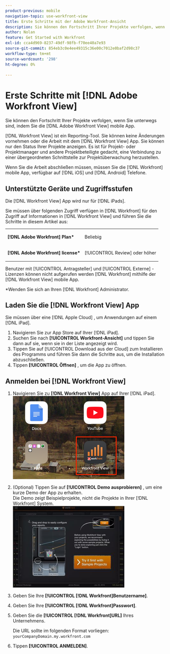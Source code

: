 ```yaml
---
product-previous: mobile
navigation-topic: use-workfront-view
title: Erste Schritte mit der Adobe Workfront-Ansicht
description: Sie können den Fortschritt Ihrer Projekte verfolgen, wenn Sie unterwegs sind, indem Sie die [!DNL Adobe Workfront] Mobile App anzeigen.
author: Nolan
feature: Get Started with Workfront
exl-id: cca4d969-8237-49df-98fb-f70ee40a7e93
source-git-commit: 854eb3c0e4ee49315c36e00c7012e0baf2d98c37
workflow-type: tm+mt
source-wordcount: '298'
ht-degree: 0%

---
```


# Erste Schritte mit [!DNL Adobe Workfront View]

Sie können den Fortschritt Ihrer Projekte verfolgen, wenn Sie unterwegs sind, indem Sie die [!DNL Adobe Workfront View] mobile App.

[!DNL Workfront View] ist ein Reporting-Tool. Sie können keine Änderungen vornehmen oder die Arbeit mit dem [!DNL Workfront View] App. Sie können nur den Status Ihrer Projekte anzeigen. Es ist für Projekt- oder Projektmanager und andere Projektbeteiligte gedacht, eine Verbindung zu einer übergeordneten Schnittstelle zur Projektüberwachung herzustellen.

Wenn Sie die Arbeit abschließen müssen, müssen Sie die [!DNL Workfront] mobile App, verfügbar auf [!DNL iOS] und [!DNL Android] Telefone.

## Unterstützte Geräte und Zugriffsstufen

Die [!DNL Workfront View] App wird nur für [!DNL iPads].

Sie müssen über folgenden Zugriff verfügen in [!DNL Workfront] für den Zugriff auf Informationen in [!DNL Workfront View] und führen Sie die Schritte in diesem Artikel aus:

<table style="table-layout:auto"> 
 <col> 
 </col> 
 <col> 
 </col> 
 <tbody> 
  <tr> 
   <td role="rowheader"><strong>[!DNL Adobe Workfront] Plan*</strong></td> 
   <td> <p>Beliebig</p> </td> 
  </tr> 
  <tr> 
   <td role="rowheader"><strong>[!DNL Adobe Workfront] license*</strong></td> 
   <td> <p>[!UICONTROL Review] oder höher</p> </td> 
  </tr> 
 </tbody> 
</table>

Benutzer mit [!UICONTROL Antragsteller] und [!UICONTROL Externe] -Lizenzen können nicht aufgerufen werden [!DNL Workfront] mithilfe der [!DNL Workfront View] mobile App.

&#42;Wenden Sie sich an Ihren [!DNL Workfront] Administrator.

## Laden Sie die [!DNL Workfront View] App

Sie müssen über eine [!DNL Apple Cloud] , um Anwendungen auf einem [!DNL iPad].

1. Navigieren Sie zur App Store auf Ihrer [!DNL iPad].
1. Suchen Sie nach **[!UICONTROL Workfront-Ansicht]** und tippen Sie dann auf sie, wenn sie in der Liste angezeigt wird.
1. Tippen Sie auf [!UICONTROL Download aus der Cloud] zum Installieren des Programms und führen Sie dann die Schritte aus, um die Installation abzuschließen.
1. Tippen **[!UICONTROL Öffnen]** , um die App zu öffnen.

## Anmelden bei [!DNL Workfront View]

1. Navigieren Sie zu **[!DNL Workfront View]** App auf Ihrer [!DNL iPad].\
   ![workfront_view_app_Adobe.png](assets/workfront-view-app-adobe-350x261.png)

1. (Optional) Tippen Sie auf **[!UICONTROL Demo ausprobieren]** , um eine kurze Demo der App zu erhalten.\
   Die Demo zeigt Beispielprojekte, nicht die Projekte in Ihrer [!DNL Workfront] System.\
   ![[!DNL workfront_view_demo].jpg](assets/workfront-view-demo-350x256.jpg)

1. Geben Sie Ihre **[!UICONTROL [!DNL Workfront]Benutzername]**.
1. Geben Sie Ihre **[!UICONTROL [!DNL Workfront]Passwort]**.
1. Geben Sie die **[!UICONTROL [!DNL Workfront]URL]** Ihres Unternehmens.

   Die URL sollte im folgenden Format vorliegen: `yourCompanyDomain.my.workfront.com`

1. Tippen **[!UICONTROL ANMELDEN]**.
